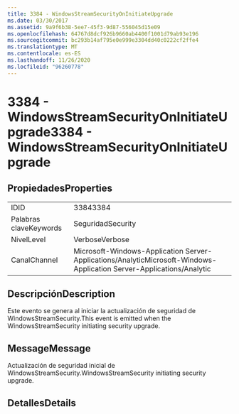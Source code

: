 ```yaml
---
title: 3384 - WindowsStreamSecurityOnInitiateUpgrade
ms.date: 03/30/2017
ms.assetid: 9a9f6b38-5ee7-45f3-9d87-556045d15e09
ms.openlocfilehash: 64767d8dcf926b9660ab4400f1001d79ab93e196
ms.sourcegitcommit: bc293b14af795e0e999e3304dd40c0222cf2ffe4
ms.translationtype: MT
ms.contentlocale: es-ES
ms.lasthandoff: 11/26/2020
ms.locfileid: "96260778"
---
```

# <a name="3384---windowsstreamsecurityoninitiateupgrade"></a><span data-ttu-id="b8990-102">3384 - WindowsStreamSecurityOnInitiateUpgrade</span><span class="sxs-lookup"><span data-stu-id="b8990-102">3384 - WindowsStreamSecurityOnInitiateUpgrade</span></span>

## <a name="properties"></a><span data-ttu-id="b8990-103">Propiedades</span><span class="sxs-lookup"><span data-stu-id="b8990-103">Properties</span></span>  
  
|||  
|-|-|  
|<span data-ttu-id="b8990-104">ID</span><span class="sxs-lookup"><span data-stu-id="b8990-104">ID</span></span>|<span data-ttu-id="b8990-105">3384</span><span class="sxs-lookup"><span data-stu-id="b8990-105">3384</span></span>|  
|<span data-ttu-id="b8990-106">Palabras clave</span><span class="sxs-lookup"><span data-stu-id="b8990-106">Keywords</span></span>|<span data-ttu-id="b8990-107">Seguridad</span><span class="sxs-lookup"><span data-stu-id="b8990-107">Security</span></span>|  
|<span data-ttu-id="b8990-108">Nivel</span><span class="sxs-lookup"><span data-stu-id="b8990-108">Level</span></span>|<span data-ttu-id="b8990-109">Verbose</span><span class="sxs-lookup"><span data-stu-id="b8990-109">Verbose</span></span>|  
|<span data-ttu-id="b8990-110">Canal</span><span class="sxs-lookup"><span data-stu-id="b8990-110">Channel</span></span>|<span data-ttu-id="b8990-111">Microsoft-Windows-Application Server-Applications/Analytic</span><span class="sxs-lookup"><span data-stu-id="b8990-111">Microsoft-Windows-Application Server-Applications/Analytic</span></span>|  
  
## <a name="description"></a><span data-ttu-id="b8990-112">Descripción</span><span class="sxs-lookup"><span data-stu-id="b8990-112">Description</span></span>  

 <span data-ttu-id="b8990-113">Este evento se genera al iniciar la actualización de seguridad de WindowsStreamSecurity.</span><span class="sxs-lookup"><span data-stu-id="b8990-113">This event is emitted when the WindowsStreamSecurity initiating security upgrade.</span></span>  
  
## <a name="message"></a><span data-ttu-id="b8990-114">Message</span><span class="sxs-lookup"><span data-stu-id="b8990-114">Message</span></span>  

 <span data-ttu-id="b8990-115">Actualización de seguridad inicial de WindowsStreamSecurity.</span><span class="sxs-lookup"><span data-stu-id="b8990-115">WindowsStreamSecurity initiating security upgrade.</span></span>  
  
## <a name="details"></a><span data-ttu-id="b8990-116">Detalles</span><span class="sxs-lookup"><span data-stu-id="b8990-116">Details</span></span>
